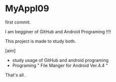 # MyAppl09
first commit.

I am begginer of GitHub and Android Programing !!!!

This project is made to study both.

[aim]
* study usage of GitHub and android programing
* Programing " File Manger for Android Ver.4.4 "

That's all.

